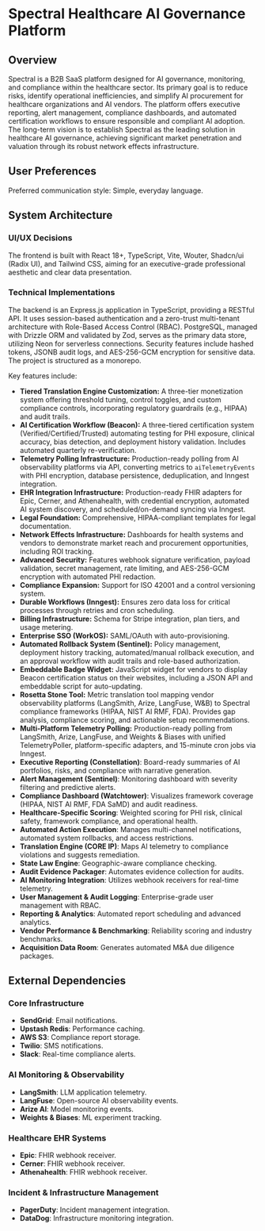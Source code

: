 # Spectral Healthcare AI Governance Platform

## Overview
Spectral is a B2B SaaS platform designed for AI governance, monitoring, and compliance within the healthcare sector. Its primary goal is to reduce risks, identify operational inefficiencies, and simplify AI procurement for healthcare organizations and AI vendors. The platform offers executive reporting, alert management, compliance dashboards, and automated certification workflows to ensure responsible and compliant AI adoption. The long-term vision is to establish Spectral as the leading solution in healthcare AI governance, achieving significant market penetration and valuation through its robust network effects infrastructure.

## User Preferences
Preferred communication style: Simple, everyday language.

## System Architecture

### UI/UX Decisions
The frontend is built with React 18+, TypeScript, Vite, Wouter, Shadcn/ui (Radix UI), and Tailwind CSS, aiming for an executive-grade professional aesthetic and clear data presentation.

### Technical Implementations
The backend is an Express.js application in TypeScript, providing a RESTful API. It uses session-based authentication and a zero-trust multi-tenant architecture with Role-Based Access Control (RBAC). PostgreSQL, managed with Drizzle ORM and validated by Zod, serves as the primary data store, utilizing Neon for serverless connections. Security features include hashed tokens, JSONB audit logs, and AES-256-GCM encryption for sensitive data. The project is structured as a monorepo.

Key features include:
- **Tiered Translation Engine Customization:** A three-tier monetization system offering threshold tuning, control toggles, and custom compliance controls, incorporating regulatory guardrails (e.g., HIPAA) and audit trails.
- **AI Certification Workflow (Beacon):** A three-tiered certification system (Verified/Certified/Trusted) automating testing for PHI exposure, clinical accuracy, bias detection, and deployment history validation. Includes automated quarterly re-verification.
- **Telemetry Polling Infrastructure:** Production-ready polling from AI observability platforms via API, converting metrics to `aiTelemetryEvents` with PHI encryption, database persistence, deduplication, and Inngest integration.
- **EHR Integration Infrastructure:** Production-ready FHIR adapters for Epic, Cerner, and Athenahealth, with credential encryption, automated AI system discovery, and scheduled/on-demand syncing via Inngest.
- **Legal Foundation:** Comprehensive, HIPAA-compliant templates for legal documentation.
- **Network Effects Infrastructure:** Dashboards for health systems and vendors to demonstrate market reach and procurement opportunities, including ROI tracking.
- **Advanced Security:** Features webhook signature verification, payload validation, secret management, rate limiting, and AES-256-GCM encryption with automated PHI redaction.
- **Compliance Expansion:** Support for ISO 42001 and a control versioning system.
- **Durable Workflows (Inngest):** Ensures zero data loss for critical processes through retries and cron scheduling.
- **Billing Infrastructure:** Schema for Stripe integration, plan tiers, and usage metering.
- **Enterprise SSO (WorkOS):** SAML/OAuth with auto-provisioning.
- **Automated Rollback System (Sentinel):** Policy management, deployment history tracking, automated/manual rollback execution, and an approval workflow with audit trails and role-based authorization.
- **Embeddable Badge Widget:** JavaScript widget for vendors to display Beacon certification status on their websites, including a JSON API and embeddable script for auto-updating.
- **Rosetta Stone Tool:** Metric translation tool mapping vendor observability platforms (LangSmith, Arize, LangFuse, W&B) to Spectral compliance frameworks (HIPAA, NIST AI RMF, FDA). Provides gap analysis, compliance scoring, and actionable setup recommendations.
- **Multi-Platform Telemetry Polling:** Production-ready polling from LangSmith, Arize, LangFuse, and Weights & Biases with unified TelemetryPoller, platform-specific adapters, and 15-minute cron jobs via Inngest.
- **Executive Reporting (Constellation)**: Board-ready summaries of AI portfolios, risks, and compliance with narrative generation.
- **Alert Management (Sentinel)**: Monitoring dashboard with severity filtering and predictive alerts.
- **Compliance Dashboard (Watchtower)**: Visualizes framework coverage (HIPAA, NIST AI RMF, FDA SaMD) and audit readiness.
- **Healthcare-Specific Scoring**: Weighted scoring for PHI risk, clinical safety, framework compliance, and operational health.
- **Automated Action Execution**: Manages multi-channel notifications, automated system rollbacks, and access restrictions.
- **Translation Engine (CORE IP)**: Maps AI telemetry to compliance violations and suggests remediation.
- **State Law Engine**: Geographic-aware compliance checking.
- **Audit Evidence Packager**: Automates evidence collection for audits.
- **AI Monitoring Integration**: Utilizes webhook receivers for real-time telemetry.
- **User Management & Audit Logging**: Enterprise-grade user management with RBAC.
- **Reporting & Analytics**: Automated report scheduling and advanced analytics.
- **Vendor Performance & Benchmarking**: Reliability scoring and industry benchmarks.
- **Acquisition Data Room**: Generates automated M&A due diligence packages.

## External Dependencies

### Core Infrastructure
- **SendGrid**: Email notifications.
- **Upstash Redis**: Performance caching.
- **AWS S3**: Compliance report storage.
- **Twilio**: SMS notifications.
- **Slack**: Real-time compliance alerts.

### AI Monitoring & Observability
- **LangSmith**: LLM application telemetry.
- **LangFuse**: Open-source AI observability events.
- **Arize AI**: Model monitoring events.
- **Weights & Biases**: ML experiment tracking.

### Healthcare EHR Systems
- **Epic**: FHIR webhook receiver.
- **Cerner**: FHIR webhook receiver.
- **Athenahealth**: FHIR webhook receiver.

### Incident & Infrastructure Management
- **PagerDuty**: Incident management integration.
- **DataDog**: Infrastructure monitoring integration.